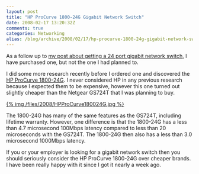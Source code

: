 ```yaml
---
layout: post
title: "HP ProCurve 1800-24G Gigabit Network Switch"
date: 2008-02-17 13:20:32Z
comments: true
categories: Networking
alias: /blog/archive/2008/02/17/hp-procurve-1800-24g-gigabit-network-switch.aspx
---
```


As a follow up to [my post about getting a 24 port gigabit network switch][1], I have purchased one, but not the one I had planned to.

I did some more research recently before I ordered one and discovered the [HP ProCurve 1800-24G][2]. I never considered HP in any
previous research because I expected them to be expensive, however this one turned out slightly cheaper than the Netgear GS724T that
I was planning to buy.

[{% img /files/2008/HPProCurve180024G.jpg %}](/files/2008/HPProCurve180024G.jpg)

The 1800-24G has many of the same features as the GS724T, including lifetime warranty. However, one difference is that the 1800-24G has
a less than 4.7 microsecond 100Mbps latency compared to less than 20 microseconds with the GS724T. The 1800-24G then also has a less
than 3.0 microsecond 1000Mbps latency.

If you or your employer is looking for a gigabit network switch then you should seriously consider the HP ProCurve 1800-24G over cheaper
brands. I have been really happy with it since I got it nearly a week ago.

[1]: /blog/2008/01/09/network-switches-and-the-dell-experience/
[2]: http://www.hp.com/rnd/products/switches/ProCurve_Switch_1800_Series/overview.htm
